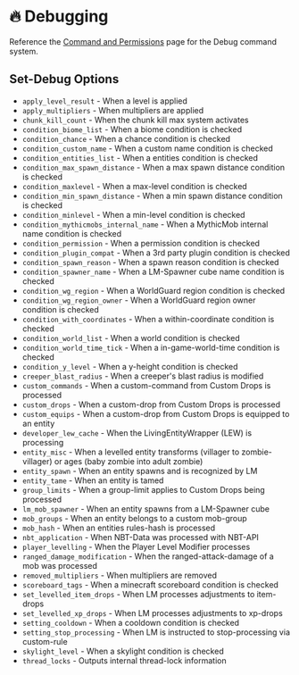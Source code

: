 # 🔥 Debugging

Reference the [Command and Permissions](commands-and-permissions.md#lm-debug) page for the Debug command system.

## Set-Debug Options

* `apply_level_result` - When a level is applied
* `apply_multipliers` - When multipliers are applied
* `chunk_kill_count` - When the chunk kill max system activates
* `condition_biome_list` - When a biome condition is checked
* `condition_chance` - When a chance condition is checked
* `condition_custom_name` - When a custom name condition is checked
* `condition_entities_list` - When a entities condition is checked
* `condition_max_spawn_distance` - When a max spawn distance condition is checked
* `condition_maxlevel` - When a max-level condition is checked
* `condition_min_spawn_distance` - When a min spawn distance condition is checked
* `condition_minlevel` - When a min-level condition is checked
* `condition_mythicmobs_internal_name` - When a MythicMob internal name condition is checked
* `condition_permission` - When a permission condition is checked
* `condition_plugin_compat` - When a 3rd party plugin condition is checked
* `condition_spawn_reason` - When a spawn reason condition is checked
* `condition_spawner_name` - When a LM-Spawner cube name condition is checked
* `condition_wg_region` - When a WorldGuard region condition is checked
* `condition_wg_region_owner` - When a WorldGuard region owner condition is checked
* `condition_with_coordinates` - When a within-coordinate condition is checked
* `condition_world_list` - When a world condition is checked
* `condition_world_time_tick` - When a in-game-world-time condition is checked
* `condition_y_level` - When a y-height condition is checked
* `creeper_blast_radius` - When a creeper's blast radius is modified
* `custom_commands` - When a custom-command from Custom Drops is processed
* `custom_drops` - When a custom-drop from Custom Drops is processed
* `custom_equips` - When a custom-drop from Custom Drops is equipped to an entity
* `developer_lew_cache` - When the LivingEntityWrapper (LEW) is processing
* `entity_misc` - When a levelled entity transforms (villager to zombie-villager) or ages (baby zombie into adult zombie)
* `entity_spawn` - When an entity spawns and is recognized by LM
* `entity_tame` - When an entity is tamed
* `group_limits` - When a group-limit applies to Custom Drops being processed
* `lm_mob_spawner` - When an entity spawns from a LM-Spawner cube
* `mob_groups` - When an entity belongs to a custom mob-group
* `mob_hash` - When an entities rules-hash is processed
* `nbt_application` - When NBT-Data was processed with NBT-API
* `player_levelling` - When the Player Level Modifier processes
* `ranged_damage_modification` - When the ranged-attack-damage of a mob was processed
* `removed_multipliers` - When multipliers are removed
* `scoreboard_tags` - When a minecraft scoreboard condition is checked
* `set_levelled_item_drops` - When LM processes adjustments to item-drops
* `set_levelled_xp_drops` - When LM processes adjustments to xp-drops
* `setting_cooldown` - When a cooldown condition is checked
* `setting_stop_processing` - When LM is instructed to stop-processing via custom-rule
* `skylight_level` - When a skylight condition is checked
* `thread_locks` - Outputs internal thread-lock information

